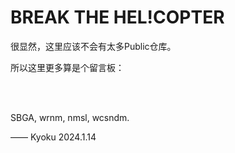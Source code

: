# BREAK THE HEL!COPTER

很显然，这里应该不会有太多Public仓库。

所以这里更多算是个留言板：

<br>

<br>

SBGA, wrnm, nmsl, wcsndm.  

—— Kyoku 2024.1.14

